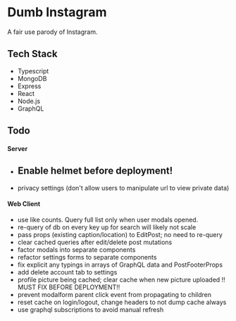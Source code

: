 # Dumb Instagram

A fair use parody of Instagram.

## Tech Stack

- Typescript
- MongoDB
- Express
- React
- Node.js
- GraphQL

## Todo

#### Server

- ## Enable helmet before deployment!
- privacy settings (don't allow users to manipulate url to view private data)

#### Web Client

- use like counts. Query full list only when user modals opened.
- re-query of db on every key up for search will likely not scale
- pass props (existing caption/location) to EditPost; no need to re-query
- clear cached queries after edit/delete post mutations
- factor modals into separate components
- refactor settings forms to separate components
- fix explicit any typings in arrays of GraphQL data and PostFooterProps
- add delete account tab to settings
- profile picture being cached; clear cache when new picture uploaded !! MUST FIX BEFORE DEPLOYMENT!!
- prevent modalform parent click event from propagating to children
- reset cache on login/logout, change headers to not dump cache always
- use graphql subscriptions to avoid manual refresh
